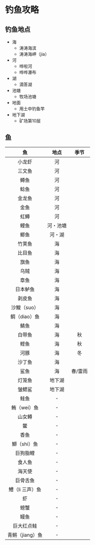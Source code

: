 # 钓鱼攻略

## 钓鱼地点

* 海
	* 涛涛海滨
	* 涛涛海岬（jia）
* 河
	* 哗啦河
	* 哗哗瀑布
* 湖
	* 滴答湖
* 池塘
	* 牧场池塘
* 地面
	* 用土中钓鱼竿
* 地下湖
	* 矿场第10层
## 鱼

|魚|地点|季节|
|:-:|:-:|:-:|
|小龙虾|河||
|三文鱼|河||
|鳟鱼|河||
|鲶鱼|河||
|金龙鱼|河||
|金鱼|河||
|虹鳟|河||
|鲤鱼|河・池塘||
|鲫鱼|河・湖||
|竹荚鱼|海||
|比目鱼|海||
|旗鱼|海||
|乌贼|海||
|章鱼|海||
|日本鲈鱼|海||
|剥皮鱼|海||
|沙鮻（suo）|海||
|鲷（diao）鱼|海||
|鲭鱼|海||
|白带鱼|海|秋||
|鲣鱼|海|秋||
|河豚|海|冬||
|沙丁鱼|海||
|鲨鱼|海|春/雷雨||
|灯笼鱼|地下湖||
|皱鳃鲨|地下湖||
|鲑鱼|-||
|鲔（wei）鱼|-||
|山女鳟|-||
|鳖|-||
|香鱼|-||
|鰤（shi）鱼|-||
|巨狗脂鲤|-||
|食人鱼|-||
|海天使|-||
|巨骨舌鱼|-||
|鱧（li 三声）鱼|-||
|虾|-||
|螃蟹|-||
|鳗鱼|-||
|巨大红点鲑|-||
|青鳉（jiang）鱼|-||